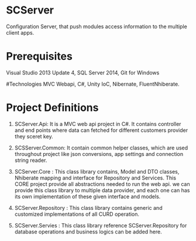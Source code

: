 # SCServer
Configuration Server, that push modules access information to the multiple client apps. 

# Prerequisites 
Visual Studio 2013 Update 4, SQL Server 2014, Git for Windows

#Technologies 
MVC Webapi, C#, Unity IoC, Nibernate, FluentNhiberate.

# Project Definitions 

1. SCServer.Api: It is a MVC web api project in C#.  It contains controller and end points where data can fetched for different customers provider they sceret key.

2. SCSServer.Common:  It contain common helper classes, which are used throughout project like json conversions, app settings and connection string reader.

3.  SCServer.Core : This class library contains, Model and DTO classes, Nhiberate mapping and interface for Repository and Services. This CORE project provide all abstractions needed to run the web api. we can provide this class library to multiple data provider, and each one can has its own implementation of these given interface and models.

4.  SCServer.Repository : This class library contains generic and customized implementations of all CURD operation.

5.  SCServer.Servies    : This class library reference SCServer.Repository for database operations and business logics can be added here.
